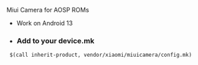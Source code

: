 Miui Camera for AOSP ROMs
- Work on Android 13
- ### Add to your device.mk ###
 ```  $(call inherit-product, vendor/xiaomi/miuicamera/config.mk) ```
